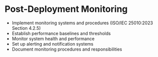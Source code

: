 # Post-Deployment Monitoring

- Implement monitoring systems and procedures (ISO/IEC 25010:2023 Section 4.2.5)
- Establish performance baselines and thresholds
- Monitor system health and performance
- Set up alerting and notification systems
- Document monitoring procedures and responsibilities